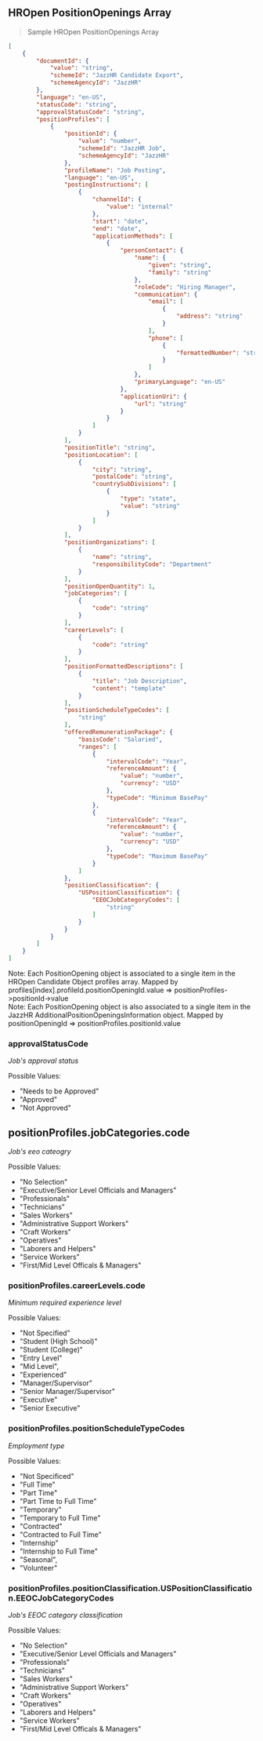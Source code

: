 ## HROpen PositionOpenings Array

> Sample HROpen PositionOpenings Array

```json
[
    {
        "documentId": {
            "value": "string",
            "schemeId": "JazzHR Candidate Export",
            "schemeAgencyId": "JazzHR"
        },
        "language": "en-US",
        "statusCode": "string",
        "approvalStatusCode": "string",
        "positionProfiles": [
            {
                "positionId": {
                    "value": "number",
                    "schemeId": "JazzHR Job",
                    "schemeAgencyId": "JazzHR"
                },
                "profileName": "Job Posting",
                "language": "en-US",
                "postingInstructions": [
                    {
                        "channelId": {
                            "value": "internal"
                        },
                        "start": "date",
                        "end": "date",
                        "applicationMethods": [
                            {
                                "personContact": {
                                    "name": {
                                        "given": "string",
                                        "family": "string"
                                    },
                                    "roleCode": "Hiring Manager",
                                    "communication": {
                                        "email": [
                                            {
                                                "address": "string"
                                            }
                                        ],
                                        "phone": [
                                            {
                                                "formattedNumber": "string"
                                            }
                                        ]
                                    },
                                    "primaryLanguage": "en-US"
                                },
                                "applicationUri": {
                                    "url": "string"
                                }
                            }
                        ]
                    }
                ],
                "positionTitle": "string",
                "positionLocation": [
                    {
                        "city": "string",
                        "postalCode": "string",
                        "countrySubDivisions": [
                            {
                                "type": "state",
                                "value": "string"
                            }
                        ]
                    }
                ],
                "positionOrganizations": [
                    {
                        "name": "string",
                        "responsibilityCode": "Department"
                    }
                ],
                "positionOpenQuantity": 1,
                "jobCategories": [
                    {
                        "code": "string"
                    }
                ],
                "careerLevels": [
                    {
                        "code": "string"
                    }
                ],
                "positionFormattedDescriptions": [
                    {
                        "title": "Job Description",
                        "content": "template"
                    }
                ],
                "positionScheduleTypeCodes": [
                    "string"
                ],
                "offeredRemunerationPackage": {
                    "basisCode": "Salaried",
                    "ranges": [
                        {
                            "intervalCode": "Year",
                            "referenceAmount": {
                                "value": "number",
                                "currency": "USD"
                            },
                            "typeCode": "Minimum BasePay"
                        },
                        {
                            "intervalCode": "Year",
                            "referenceAmount": {
                                "value": "number",
                                "currency": "USD"
                            },
                            "typeCode": "Maximum BasePay"
                        }
                    ]
                },
                "positionClassification": {
                    "USPositionClassification": {
                        "EEOCJobCategoryCodes": [
                            "string"
                        ]
                    }
                }
            }
        ]
    }
]
```

<aside class="notice">
Note: Each PositionOpening object is associated to a single item in the HROpen Candidate Object profiles array. Mapped by profiles[index].profileId.positionOpeningId.value => positionProfiles->positionId->value
</aside>

<aside class="notice">
Note: Each PositionOpening object is also associated to a single item in the JazzHR AdditionalPositionOpeningsInformation object. Mapped by positionOpeningId => positionProfiles.positionId.value
</aside>

### approvalStatusCode

*Job's approval status*

Possible Values:

- "Needs to be Approved"
- "Approved"
- "Not Approved"

## positionProfiles.jobCategories.code

*Job's eeo cateogry*

Possible Values:

- "No Selection"
- "Executive/Senior Level Officials and Managers"
- "Professionals"
- "Technicians"
- "Sales Workers"
- "Administrative Support Workers"
- "Craft Workers"
- "Operatives"
- "Laborers and Helpers"
- "Service Workers"
- "First/Mid Level Officals & Managers"

### positionProfiles.careerLevels.code

*Minimum required experience level*

Possible Values:

- "Not Specified"
- "Student (High School)"
- "Student (College)"
- "Entry Level"
- "Mid Level",
- "Experienced"
- "Manager/Supervisor"
- "Senior Manager/Supervisor"
- "Executive"
- "Senior Executive"

### positionProfiles.positionScheduleTypeCodes

*Employment type*

Possible Values:

- "Not Specificed"
- "Full Time"
- "Part Time"
- "Part Time to Full Time"
- "Temporary"
- "Temporary to Full Time"
- "Contracted"
- "Contracted to Full Time"
- "Internship"
- "Internship to Full Time"
- "Seasonal",
- "Volunteer"

### positionProfiles.positionClassification.USPositionClassification.EEOCJobCategoryCodes

*Job's EEOC category classification*

Possible Values:

- "No Selection"
- "Executive/Senior Level Officials and Managers"
- "Professionals"
- "Technicians"
- "Sales Workers"
- "Administrative Support Workers"
- "Craft Workers"
- "Operatives"
- "Laborers and Helpers"
- "Service Workers"
- "First/Mid Level Officals & Managers"
